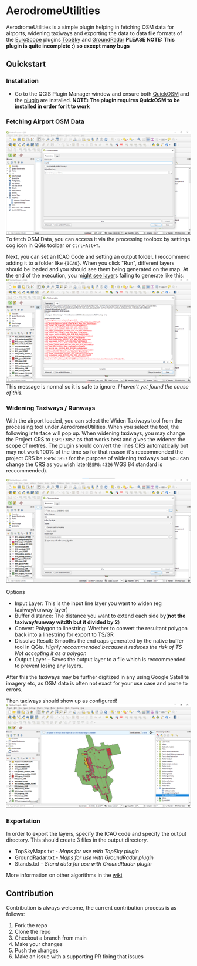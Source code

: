 # AerodromeUtilities

AerodromeUtilities is a simple plugin helping in fetching OSM data for airports, widening taxiways and exporting the data to data file formats of the [EuroScope](euroscope.hu/wp/) plugins [TopSky](https://forum.vatsim-scandinavia.org/d/38-topsky-plugin-25-beta-10) and [GroundRadar](https://forum.vatsim-scandinavia.org/d/33-ground-radar-plugin-15) **PLEASE NOTE: This plugin is quite incomplete :) so except many bugs**

## Quickstart

### Installation
- Go to the QGIS Plugin Manager window and ensure both [QuickOSM](https://plugins.qgis.org/plugins/QuickOSM/) and the [plugin](https://plugins.qgis.org/plugins/widen-line-qgis-plugin/) are installed. **NOTE: The plugin requires QuickOSM to be installed in order for it to work**


### Fetching Airport OSM Data
![Fetching OSM Data](osmfetcher.png)
To fetch OSM Data, you can access it via the processing toolbox by settings cog icon in QGis toolbar or `Ctrl+Alt+T`. 

Next, you can set an ICAO Code and setting an output folder. I reccommend adding it to a folder like `{ICAO}`. When you click "Run", different layers should be loaded and you should see them being generated on the map. At the end of the execution, you might see layers failing to generate like this:
![OSM Normal Red Text](osmfetchererror.png)
This message is normal so it is safe to ignore. *I haven't yet found the cause of this.*

### Widening Taxiways / Runways
With the airport loaded, you can select the Widen Taxiways tool from the processing tool under AerodromeUtilities. When you select the tool, the following interface will pop up. When widening taxiways, you may change the Project CRS to `ESPG:3857` as that works best and gives the widener the scope of metres. The plugin should convert the lines CRS automatically but may not work 100% of the time so for that reason it's reccommended the project CRS be `ESPG:3857` for the purpose of widening taxiways but you can change the CRS as you wish later(`ESPG:4326` WGS 84 standard is reccommended).

![alt text](image.png)
  
Options
- Input Layer: This is the input line layer you want to widen (eg taxiway/runway layer)
- Buffer distance: The distance you want to extend each side by(**not the taxiway/runway witdth but it divided by 2**)
- Convert Polygon to linestring: Whether to convert the resultant polygon back into a linestring for export to TS/GR 
- Dissolve Result: Smooths the end caps generated by the native buffer tool in QGis. *Highly reccommended because it reduces the risk of TS Not accepting it as a polygon*
- Output Layer - Saves the output layer to a file which is reccommended to prevent losing any layers.

After this the taxiways may be further digitized in any using Google Satellite imagery etc, as OSM data is often not exact for your use case and prone to errors.

Then taxiways should show up as configured!
![Project CRS Done](image-3.png)

### Exportation
In order to export the layers, specify the ICAO code and specify the output directory. This should create 3 files in the output directory.

- TopSkyMaps.txt - *Maps for use with TopSky plugin*
- GroundRadar.txt - *Maps for use with GroundRadar plugin*
- Stands.txt - *Stand data for use with GroundRadar plugin*

More information on other algorithms in the [wiki](https://github.com/BrakingChanges/widen-line-qgis-plugin/wiki)

## Contribution
Contribution is always welcome, the current contribution process is as follows:
1. Fork the repo
2. Clone the repo
3. Checkout a branch from main
4. Make your changes
5. Push the changes
6. Make an issue with a supporting PR fixing that issues

